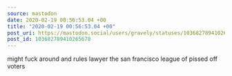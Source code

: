 ```yaml
---
source: mastodon
date: 2020-02-19 00:56:53.04 +00
title: "2020-02-19 00:56:53.04 +00"
post_uri: https://mastodon.social/users/gravely/statuses/103682789410265678
post_id: 103682789410265678
---
```

might fuck around and rules lawyer the san francisco league of pissed off voters


